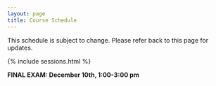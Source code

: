 ```yaml
---
layout: page
title: Course Schedule
---
```


This schedule is subject to change. Please refer back to this page for updates.

{% include sessions.html %}

**FINAL EXAM: December 10th, 1:00-3:00 pm**


<!-- Schedule Management
- Update the `assignments:` list with `title:` from `assignments/` files.
- Add 'Template' to `assignments:` to view the course template from `docs/`.
- The remaining content should be left AS IS.
-->
